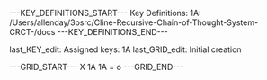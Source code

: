 ---KEY_DEFINITIONS_START---
Key Definitions:
1A: /Users/allenday/3psrc/Cline-Recursive-Chain-of-Thought-System-CRCT-/docs
---KEY_DEFINITIONS_END---

last_KEY_edit: Assigned keys: 1A
last_GRID_edit: Initial creation

---GRID_START---
X 1A
1A = o
---GRID_END---
